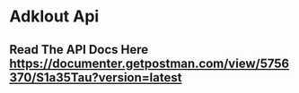 # Adklout Api

## Read The API Docs Here https://documenter.getpostman.com/view/5756370/S1a35Tau?version=latest
